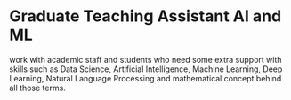 # Graduate Teaching Assistant AI and ML

work with academic staff and students who need some extra support with skills such as Data Science, Artificial Intelligence, Machine Learning, Deep Learning, Natural Language Processing and mathematical concept behind all those terms. 
